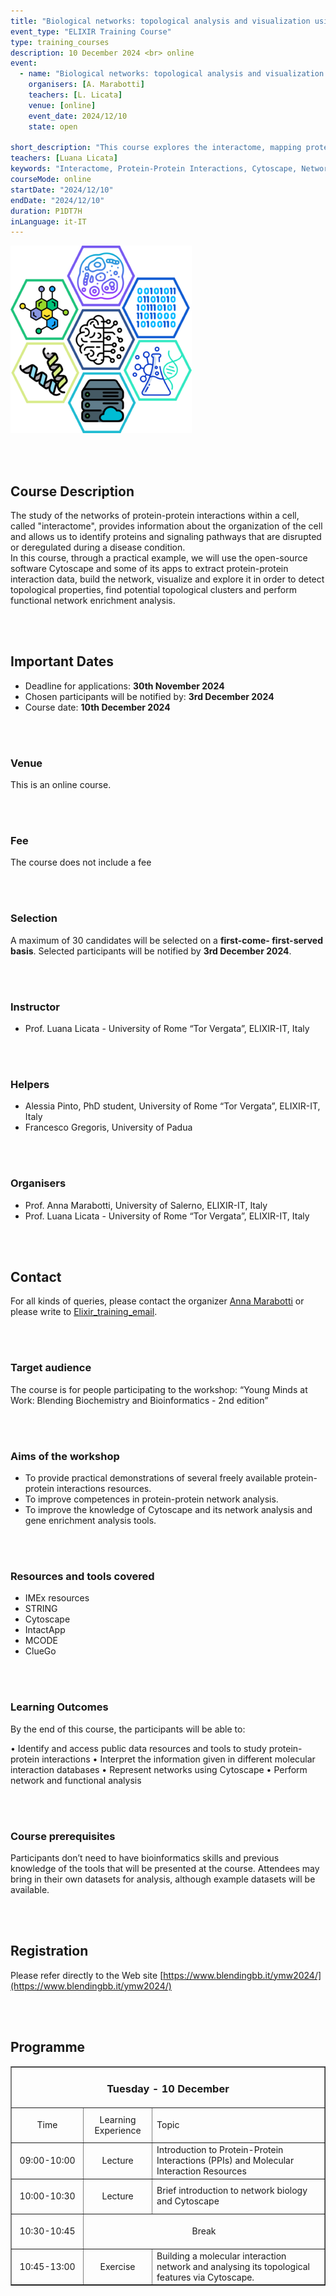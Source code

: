 ```yaml
---
title: "Biological networks: topological analysis and visualization using Cytoscape software"
event_type: "ELIXIR Training Course"
type: training_courses
description: 10 December 2024 <br> online
event:
  - name: "Biological networks: topological analysis and visualization using Cytoscape software"
    organisers: [A. Marabotti]
    teachers: [L. Licata]
    venue: [online]
    event_date: 2024/12/10
    state: open

short_description: "This course explores the interactome, mapping protein-protein interactions to understand cell organization and disease disruptions. Using Cytoscape, participants will extract data, build and visualize networks, detect topological properties, identify clusters, and perform functional enrichment analysis. \n"
teachers: [Luana Licata]
keywords: "Interactome, Protein-Protein Interactions, Cytoscape, Network Visualization, Functional Enrichment Analysis, Bioinformatics."
courseMode: online
startDate: "2024/12/10"
endDate: "2024/12/10"
duration: P1DT7H
inLanguage: it-IT 
---
```


![Logo_PPI](images/2024_events/PPI_2024.png)

<br>
<br>

## Course Description

The study of the networks of protein-protein interactions within a cell, called "interactome", provides information about the organization of the cell and allows us to identify proteins and signaling pathways that are disrupted or deregulated during a disease condition.  
In this course, through a practical example, we will use the open-source software Cytoscape and some of its apps to extract protein-protein interaction data, build the network, visualize and explore it in order to detect topological properties, find potential topological clusters and perform functional network enrichment analysis.


<br>
<br>

## Important Dates

- Deadline for applications: **30th November 2024**
- Chosen participants will be notified by: **3rd December 2024**
- Course date: **10th December 2024**


<br>
<br>

### Venue

This is an online course.

<br>
<br>

### Fee 

The course does not include a fee

<br>
<br>

### Selection  

A maximum of 30 candidates will be selected on a **first-come- first-served basis**. Selected participants will be notified by **3rd December 2024**.

<br>
<br>

### Instructor

- Prof. Luana Licata - University of Rome “Tor Vergata”, ELIXIR-IT, Italy

<br>
<br>

### Helpers

- Alessia Pinto, PhD student, University of Rome “Tor Vergata”, ELIXIR-IT, Italy
- Francesco Gregoris, University of Padua
<br>
<br>

### Organisers

- Prof. Anna Marabotti, University of Salerno, ELIXIR-IT, Italy
- Prof. Luana Licata - University of Rome “Tor Vergata”, ELIXIR-IT, Italy

<br>
<br>

## Contact 

For all kinds of queries, please contact the organizer [Anna Marabotti](mailto:amarabotti@unisa.it)  or please write to [Elixir_training_email](mailto:elixir.ita.training@gmail.com).

<br>
<br>

### Target audience

The course is for people participating to the workshop: “Young Minds at Work: Blending Biochemistry and Bioinformatics - 2nd edition”

<br>
<br>

### Aims of the workshop 

- To provide practical demonstrations of several freely available protein-protein interactions resources.
- To improve competences in protein-protein network analysis.
- To improve the knowledge of Cytoscape and its network analysis and gene enrichment analysis tools.

<br>
<br>

### Resources and tools covered

- IMEx resources
- STRING
- Cytoscape
- IntactApp
- MCODE
- ClueGo

<br>
<br>

### Learning Outcomes

By the end of this course, the participants will be able to:

• Identify and access public data resources and tools to study protein-protein interactions 
• Interpret the information given in different molecular interaction databases
• Represent networks using Cytoscape
• Perform network and functional analysis

<br>
<br>

### Course prerequisites

Participants don’t need to have bioinformatics skills and previous knowledge of the tools that will be presented at the course. Attendees may bring in their own datasets for analysis, although example datasets will be available.

<br>
<br>

## Registration

Please refer directly to the Web site [https://www.blendingbb.it/ymw2024/](https://www.blendingbb.it/ymw2024/)

<br>
<br>

## Programme

<table border="1" width="700">
  <tr>
    <td colspan="4" align=center><h3>Tuesday - 10 December</h3></td>
  </tr>
  <tr>
    <td height="50" width="100" align=center>Time</td>
    <td height="50" align=center>Learning Experience</td>
    <td height="50">Topic</td>
  </tr>
  <tr>
    <td height="50" width="100" align=center>09:00-10:00</td>
    <td height="50" align=center>Lecture</td>
    <td height="50">Introduction to Protein-Protein Interactions (PPIs) and Molecular Interaction Resources</td>
  </tr>
  <tr>
    <td height="50" width="100" align=center>10:00-10:30</td>
    <td height="50" align=center>Lecture</td>
    <td height="50">Brief introduction to network biology and Cytoscape</td>
  </tr>
  <tr>
    <td height="50" width="100" align=center>10:30-10:45</td>
    <td colspan="3" height="50" align=center>Break</td>
  </tr>
  <tr>
    <td height="50" width="100" align=center>10:45-13:00</td>
    <td height="50" align=center>Exercise</td>
    <td height="50">Building a molecular interaction network and analysing its topological features via Cytoscape.</td>
  </tr>